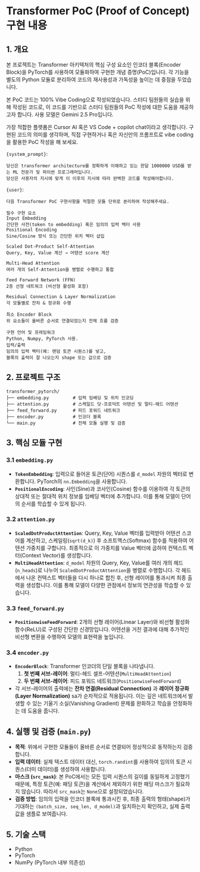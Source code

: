 # Transformer PoC (Proof of Concept) 구현 내용

## 1. 개요

본 프로젝트는 Transformer 아키텍처의 핵심 구성 요소인 인코더 블록(Encoder Block)을 PyTorch를 사용하여 모듈화하여 구현한 개념 증명(PoC)입니다. 각 기능을 별도의 Python 모듈로 분리하여 코드의 재사용성과 가독성을 높이는 데 중점을 두었습니다.

본 PoC 코드는 100% Vibe Coding으로 작성되었습니다. 스터디 팀원들의 실습을 위해 작성된 코드로, 이 코드를 기반으로 스터디 팀원들의 PoC 작성에 대한 도움을 제공하고자 합니다. 사용 모델은 Gemini 2.5 Pro입니다.

가장 적합한 플랫폼은 Cursor AI 혹은 VS Code + copilot chat이라고 생각합니다. 구현된 코드의 의미를 생각하며, 직접 구현하거나 혹은 자신만의 프롬프트로 vibe coding을 활용한 PoC 작성을 해 보세요.

`{system_prompt}`: 
```
당신은 transformer architecture를 정확하게 이해하고 있는 한달 1000000 USD를 받는 ML 전문가 및 파이썬 프로그래머입니다.
당신은 사용자의 지시에 맞게 이 이후의 지시에 따라 완벽한 코드를 작성해야합니다.
```

`{user}`:
```
다음 Transformer PoC 구현사항을 적절한 모듈 단위로 분리하여 작성해주세요.

필수 구현 요소
Input Embedding
간단한 사전(token to embedding) 혹은 임의의 입력 벡터 사용
Positional Encoding
Sine/Cosine 방식 또는 간단한 위치 벡터 삽입

Scaled Dot-Product Self-Attention
Query, Key, Value 계산 → 어텐션 score 계산

Multi-Head Attention
여러 개의 Self-Attention을 병렬로 수행하고 통합

Feed Forward Network (FFN)
2층 선형 네트워크 (비선형 활성화 포함)

Residual Connection & Layer Normalization
각 모듈별로 잔차 & 정규화 수행

최소 Encoder Block
위 요소들이 올바른 순서로 연결되었는지 전체 흐름 검증

구현 언어 및 프레임워크
Python, Numpy, PyTorch 사용.
입력/출력
임의의 입력 벡터(예: 랜덤 토큰 시퀀스)를 넣고,
블록의 출력이 잘 나오는지 shape 또는 값으로 검증
```

## 2. 프로젝트 구조

```
transformer_pytorch/
├── embedding.py         # 입력 임베딩 및 위치 인코딩
├── attention.py         # 스케일드 닷-프로덕트 어텐션 및 멀티-헤드 어텐션
├── feed_forward.py      # 피드 포워드 네트워크
├── encoder.py           # 인코더 블록
└── main.py              # 전체 모듈 실행 및 검증
```

## 3. 핵심 모듈 구현

### 3.1 `embedding.py`

-   **`TokenEmbedding`**: 입력으로 들어온 토큰(단어) 시퀀스를 `d_model` 차원의 벡터로 변환합니다. PyTorch의 `nn.Embedding`을 사용합니다.
-   **`PositionalEncoding`**: 사인(Sine)과 코사인(Cosine) 함수를 이용하여 각 토큰의 상대적 또는 절대적 위치 정보를 임베딩 벡터에 추가합니다. 이를 통해 모델이 단어의 순서를 학습할 수 있게 됩니다.

### 3.2 `attention.py`

-   **`ScaledDotProductAttention`**: Query, Key, Value 벡터를 입력받아 어텐션 스코어를 계산하고, 스케일링(`sqrt(d_k)`) 후 소프트맥스(Softmax) 함수를 적용하여 어텐션 가중치를 구합니다. 최종적으로 이 가중치를 Value 벡터에 곱하여 컨텍스트 벡터(Context Vector)를 생성합니다.
-   **`MultiHeadAttention`**: `d_model` 차원의 Query, Key, Value를 여러 개의 헤드(`n_heads`)로 나누어 `ScaledDotProductAttention`을 병렬로 수행합니다. 각 헤드에서 나온 컨텍스트 벡터들을 다시 하나로 합친 후, 선형 레이어를 통과시켜 최종 출력을 생성합니다. 이를 통해 모델이 다양한 관점에서 정보의 연관성을 학습할 수 있습니다.

### 3.3 `feed_forward.py`

-   **`PositionwiseFeedForward`**: 2개의 선형 레이어(Linear Layer)와 비선형 활성화 함수(ReLU)로 구성된 간단한 신경망입니다. 어텐션을 거친 결과에 대해 추가적인 비선형 변환을 수행하여 모델의 표현력을 높입니다.

### 3.4 `encoder.py`

-   **`EncoderBlock`**: Transformer 인코더의 단일 블록을 나타냅니다.
    1.  **첫 번째 서브-레이어**: 멀티-헤드 셀프-어텐션(`MultiHeadAttention`)
    2.  **두 번째 서브-레이어**: 피드 포워드 네트워크(`PositionwiseFeedForward`)
-   각 서브-레이어의 출력에는 **잔차 연결(Residual Connection)** 과 **레이어 정규화(Layer Normalization)** sa가 순차적으로 적용됩니다. 이는 깊은 네트워크에서 발생할 수 있는 기울기 소실(Vanishing Gradient) 문제를 완화하고 학습을 안정화하는 데 도움을 줍니다.

## 4. 실행 및 검증 (`main.py`)

-   **목적**: 위에서 구현한 모듈들이 올바른 순서로 연결되어 정상적으로 동작하는지 검증합니다.
-   **입력 데이터**: 실제 텍스트 데이터 대신, `torch.randint`를 사용하여 임의의 토큰 시퀀스(더미 데이터)를 생성하여 사용합니다.
-   **마스크 (`src_mask`)**: 본 PoC에서는 모든 입력 시퀀스의 길이를 동일하게 고정했기 때문에, 특정 토큰(예: 패딩 토큰)을 계산에서 제외하기 위한 패딩 마스크가 필요하지 않습니다. 따라서 `src_mask`는 `None`으로 설정되었습니다.
-   **검증 방법**: 임의의 입력을 인코더 블록에 통과시킨 후, 최종 출력의 형태(shape)가 기대하는 `(batch_size, seq_len, d_model)`과 일치하는지 확인하고, 실제 출력값을 샘플로 보여줍니다.

## 5. 기술 스택

-   Python
-   PyTorch
-   NumPy (PyTorch 내부 의존성)
